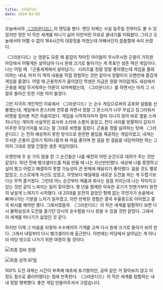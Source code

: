 ```yaml
---
title: 그라운디드
date: 2024-03-03
---
```


오늘에서야 [〈그라운디드〉](https://grounded.obsidian.net/)의 엔딩을 봤다. 엔딩 자체는 사실 일주일 전부터도 볼 수 있었지만 정든 이 작은 세계를 떠나기 싫어 이런저런 이유로 끝내기를 미뤄왔다. 그리고 오늘에서야 어쩔 수 없이 164시간의 대장정을 마쳤는데 어째서인지 씁쓸함에 속이 쓰렸다.

〈그라운디드〉는 영문도 모른 채 몸집이 작아진 아이들이 무시무시한 곤충이 가득한 마당에서 어떻게든 살아남아 다시 원래 크기로 돌아가는 게 목표인 생존 액션 게임이다. 나는 어릴 때 『곤충세계에서 살아남기』 시리즈를 정말 정말 좋아했는데 게임을 플레이하는 내내, 마치 이 책의 내용을 직접 경험하는 것만 같아서 정말이지 오랜만에 즐겁게 게임을 즐겼다. 어릴 때 곤충학자가 꿈이었던 학생은 지금은 정말 어이없게도 세상에서 곤충을 제일 무서워하는 어른이 되어버렸는데, 〈그라운디드〉를 하면서는 마치 그 시절로 돌아간 듯한 기분 마저 들었다.

그런 지극히 개인적인 이유에서 〈그라운디드〉는 순수 게임으로써의 공포와 설렘을 선물했는데, 게임에서 몬스터와 전투를 하면서 정말 그 몬스터가 너무 무섭고 징그러워서 비명을 질러본 적은 처음이었다.
게임을 시작하자마자 얼마 지나지 않아 바로 옆을 스쳐 지나가는 개미의 사실적인 묘사와 소리에 소름이 돋았고, 잔디 사이를 방황하다 갑자기 마주한 무당거미를 보고는 말 그대로 비명을 질렀다.
곤충을 정말 싫어하는 탓에 〈그라운디드〉는 전혀 예상하지 못한 방식으로 완전한 몰입을 제공하는 게임이었고, 내게는 무서운 곤충이 갑자기 튀어나올까 봐 마음 졸이며 한 걸음 한 걸음을 내딛어야만 하는 그 의미 그대로 정말 간절한 생존 게임이었다.

오랜만에 두 손 가득 땀을 쥔 그 순간들은 나를 예전의 어떤 순간으로 데려가 주는 것만 같았다. 10년 전에 뱅크샐러드를 처음 만들 때 나는 자신만만했다.
세상에 나를 증명하고 싶어 했고 어렵고 해결하지 못할 가능성이 큰 문제에 매달리기 좋아했다.
잃을 것도 별로 없었고, 스스로에게 자신도 있었고, 무엇보다 매일매일 새로운 도전을 하는 게 두렵기보다는 무척 즐거웠다.
그런데 어느 순간부터 제품과 회사는 점점 커지는데 나는 작아지고 있는 것만 같이 느껴지는 일이 잦아졌다.
몇 년을 함께한 익숙한 공기가 언젠가부터 완전히 낯설게 느껴지기 시작했다.
내 20대를 온전히 걸었던 형체 없는 무언가가 손끝에서 빠져나가는 기분을 느끼기 일쑤였고, 이런 반복된 경험은 결국 우울증으로 이어졌고 결국 퇴사를 해야만 했다.
그래서였을까. 〈그라운디드〉의 작은 세계를 탐험하다 보면 다시 불확실성과 도전을 즐기던 당시의 순수함을 다시 찾을 수 있을 것만 같았다.
그래서 이 세계를 떠나기가 싫었던 것 같다.

하지만 이제 그 마음을 되찾아 수수께끼의 기계를 고쳐 다시 원래 크기로 돌아가 보려 한다. 그래서 내일부터 다시 뱅크샐러드에 출근한다.
이번에는 마당에서 살아남는 게 아니라 마당 밖으로 나가기 위한 여정이 될 것이다.

![최종 장비 현황](/attachments/grounded/equipment.webp)

![최종 성적 97점](/attachments/grounded/final-score.webp)

100% 도전 과제는 시간이 부족해 애초에 포기했지만, 공략 같은 거 찾아보지 않고 이 정도 점수로 클리어했다는 점에 만족한다.
〈그라운디드〉의 작은 세계를 탐험하는 내내 정말 행복했다. 좋은 게임 만들어주셔서 고맙습니다.

